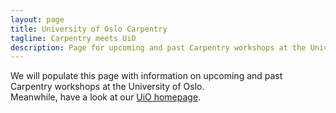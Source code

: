 ```yaml
---
layout: page
title: University of Oslo Carpentry
tagline: Carpentry meets UiO
description: Page for upcoming and past Carpentry workshops at the University of Oslo
---
```


We will populate this page with information on upcoming and past Carpentry workshops at the University of Oslo.   
Meanwhile, have a look at our [UiO homepage](http://www.uio.no/english/for-employees/support/research/research-data/training/carpentry/).